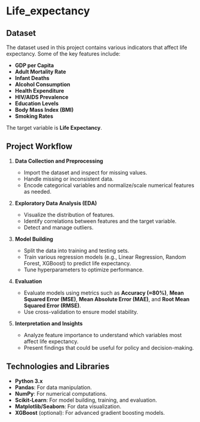 # Life_expectancy
## Dataset
The dataset used in this project contains various indicators that affect life expectancy. Some of the key features include:
- **GDP per Capita**
- **Adult Mortality Rate**
- **Infant Deaths**
- **Alcohol Consumption**
- **Health Expenditure**
- **HIV/AIDS Prevalence**
- **Education Levels**
- **Body Mass Index (BMI)**
- **Smoking Rates**

The target variable is **Life Expectancy**.

## Project Workflow
1. **Data Collection and Preprocessing**
   - Import the dataset and inspect for missing values.
   - Handle missing or inconsistent data.
   - Encode categorical variables and normalize/scale numerical features as needed.

2. **Exploratory Data Analysis (EDA)**
   - Visualize the distribution of features.
   - Identify correlations between features and the target variable.
   - Detect and manage outliers.

3. **Model Building**
   - Split the data into training and testing sets.
   - Train various regression models (e.g., Linear Regression, Random Forest, XGBoost) to predict life expectancy.
   - Tune hyperparameters to optimize performance.

4. **Evaluation**
   - Evaluate models using metrics such as **Accuracy (≈80%)**, **Mean Squared Error (MSE)**, **Mean Absolute Error (MAE)**, and **Root Mean Squared Error (RMSE)**.
   - Use cross-validation to ensure model stability.

5. **Interpretation and Insights**
   - Analyze feature importance to understand which variables most affect life expectancy.
   - Present findings that could be useful for policy and decision-making.

## Technologies and Libraries
- **Python 3.x**
- **Pandas**: For data manipulation.
- **NumPy**: For numerical computations.
- **Scikit-Learn**: For model building, training, and evaluation.
- **Matplotlib/Seaborn**: For data visualization.
- **XGBoost** (optional): For advanced gradient boosting models.
